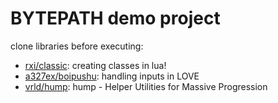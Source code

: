 # BYTEPATH demo project

clone libraries before executing:
- [rxi/classic](https://github.com/rxi/classic): creating classes in lua!
- [a327ex/boipushu](https://github.com/a327ex/boipushy): handling inputs in LOVE
- [vrld/hump](https://github.com/vrld/hump.git): hump - Helper Utilities for Massive Progression

